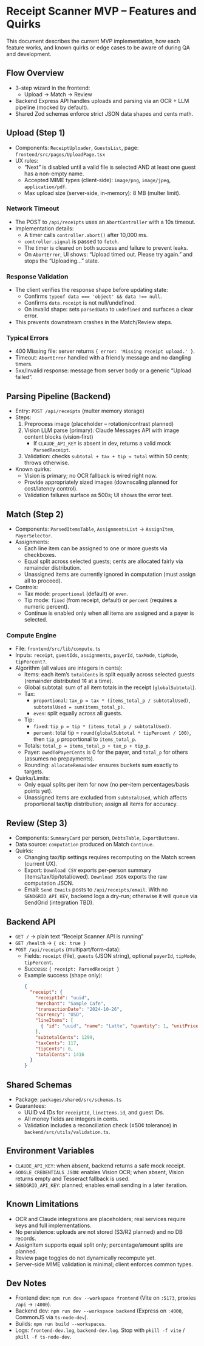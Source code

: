 # Receipt Scanner MVP – Features and Quirks

This document describes the current MVP implementation, how each feature works, and known quirks or edge cases to be aware of during QA and development.

## Flow Overview
- 3-step wizard in the frontend:
  - Upload → Match → Review
- Backend Express API handles uploads and parsing via an OCR + LLM pipeline (mocked by default).
- Shared Zod schemas enforce strict JSON data shapes and cents math.

## Upload (Step 1)
- Components: `ReceiptUploader`, `GuestsList`, page: `frontend/src/pages/UploadPage.tsx`
- UX rules:
  - “Next” is disabled until a valid file is selected AND at least one guest has a non-empty name.
  - Accepted MIME types (client-side): `image/png`, `image/jpeg`, `application/pdf`.
  - Max upload size (server-side, in-memory): 8 MB (multer limit).

### Network Timeout
- The POST to `/api/receipts` uses an `AbortController` with a 10s timeout.
- Implementation details:
  - A timer calls `controller.abort()` after 10,000 ms.
  - `controller.signal` is passed to `fetch`.
  - The timer is cleared on both success and failure to prevent leaks.
  - On `AbortError`, UI shows: “Upload timed out. Please try again.” and stops the “Uploading…” state.

### Response Validation
- The client verifies the response shape before updating state:
  - Confirms `typeof data === 'object' && data !== null`.
  - Confirms `data.receipt` is not null/undefined.
  - On invalid shape: sets `parsedData` to `undefined` and surfaces a clear error.
- This prevents downstream crashes in the Match/Review steps.

### Typical Errors
- 400 Missing file: server returns `{ error: 'Missing receipt upload.' }`.
- Timeout: `AbortError` handled with a friendly message and no dangling timers.
- 5xx/Invalid response: message from server body or a generic “Upload failed”.

## Parsing Pipeline (Backend)
- Entry: `POST /api/receipts` (multer memory storage)
- Steps:
  1) Preprocess image (placeholder – rotation/contrast planned)
  2) Vision LLM parse (primary): Claude Messages API with image content blocks (vision‑first)
     - If `CLAUDE_API_KEY` is absent in dev, returns a valid mock `ParsedReceipt`.
  3) Validation: checks `subtotal + tax + tip ≈ total` within 50 cents; throws otherwise.
- Known quirks:
  - Vision is primary; no OCR fallback is wired right now.
  - Provide appropriately sized images (downscaling planned for cost/latency control).
  - Validation failures surface as 500s; UI shows the error text.

## Match (Step 2)
- Components: `ParsedItemsTable`, `AssignmentsList` → `AssignItem`, `PayerSelector`.
- Assignments:
  - Each line item can be assigned to one or more guests via checkboxes.
  - Equal split across selected guests; cents are allocated fairly via remainder distribution.
  - Unassigned items are currently ignored in computation (must assign all to proceed).
- Controls:
  - Tax mode: `proportional` (default) or `even`.
  - Tip mode: `fixed` (from receipt, default) or `percent` (requires a numeric percent).
  - Continue is enabled only when all items are assigned and a payer is selected.

### Compute Engine
- File: `frontend/src/lib/compute.ts`
- Inputs: `receipt`, `guestIds`, `assignments`, `payerId`, `taxMode`, `tipMode`, `tipPercent?`.
- Algorithm (all values are integers in cents):
  - Items: each item’s `totalCents` is split equally across selected guests (remainder distributed 1¢ at a time).
  - Global subtotal: sum of all item totals in the receipt (`globalSubtotal`).
  - Tax:
    - `proportional`: `tax_p = tax * (items_total_p / subtotalUsed)`, `subtotalUsed = sum(items_total_p)`.
    - `even`: split equally across all guests.
  - Tip:
    - `fixed`: `tip_p = tip * (items_total_p / subtotalUsed)`.
    - `percent`: total tip = `round(globalSubtotal * tipPercent / 100)`, then `tip_p` proportional to `items_total_p`.
  - Totals: `total_p = items_total_p + tax_p + tip_p`.
  - Payer: `owedToPayerCents` is 0 for the payer, and `total_p` for others (assumes no prepayments).
  - Rounding: `allocateRemainder` ensures buckets sum exactly to targets.
- Quirks/Limits:
  - Only equal splits per item for now (no per-item percentages/basis points yet).
  - Unassigned items are excluded from `subtotalUsed`, which affects proportional tax/tip distribution; assign all items for accuracy.

## Review (Step 3)
- Components: `SummaryCard` per person, `DebtsTable`, `ExportButtons`.
- Data source: `computation` produced on Match `Continue`.
- Quirks:
  - Changing tax/tip settings requires recomputing on the Match screen (current UX).
  - Export: `Download CSV` exports per-person summary (items/tax/tip/total/owed). `Download JSON` exports the raw computation JSON.
  - Email: `Send Emails` posts to `/api/receipts/email`. With no `SENDGRID_API_KEY`, backend logs a dry-run; otherwise it will queue via SendGrid (integration TBD).

## Backend API
- `GET /` → plain text “Receipt Scanner API is running”
- `GET /health` → `{ ok: true }`
- `POST /api/receipts` (multipart/form-data):
  - Fields: `receipt` (file), `guests` (JSON string), optional `payerId`, `tipMode`, `tipPercent`.
  - Success: `{ receipt: ParsedReceipt }`
  - Example success (shape only):
    ```json
    {
      "receipt": {
        "receiptId": "uuid",
        "merchant": "Sample Cafe",
        "transactionDate": "2024-10-26",
        "currency": "USD",
        "lineItems": [
          { "id": "uuid", "name": "Latte", "quantity": 1, "unitPriceCents": 1299, "totalCents": 1299 }
        ],
        "subtotalCents": 1299,
        "taxCents": 117,
        "tipCents": 0,
        "totalCents": 1416
      }
    }
    ```

## Shared Schemas
- Package: `packages/shared/src/schemas.ts`
- Guarantees:
  - UUID v4 IDs for `receiptId`, `lineItems.id`, and guest IDs.
  - All money fields are integers in cents.
  - Validation includes a reconciliation check (±50¢ tolerance) in `backend/src/utils/validation.ts`.

## Environment Variables
- `CLAUDE_API_KEY`: when absent, backend returns a safe mock receipt.
- `GOOGLE_CREDENTIALS_JSON`: enables Vision OCR; when absent, Vision returns empty and Tesseract fallback is used.
- `SENDGRID_API_KEY`: planned; enables email sending in a later iteration.

## Known Limitations
- OCR and Claude integrations are placeholders; real services require keys and full implementations.
- No persistence: uploads are not stored (S3/R2 planned) and no DB records.
- AssignItem supports equal split only; percentage/amount splits are planned.
- Review page toggles do not dynamically recompute yet.
- Server-side MIME validation is minimal; client enforces common types.

## Dev Notes
- Frontend dev: `npm run dev --workspace frontend` (Vite on `:5173`, proxies `/api` → `:4000`).
- Backend dev: `npm run dev --workspace backend` (Express on `:4000`, CommonJS via `ts-node-dev`).
- Builds: `npm run build --workspaces`.
- Logs: `frontend-dev.log`, `backend-dev.log`. Stop with `pkill -f vite` / `pkill -f ts-node-dev`.
